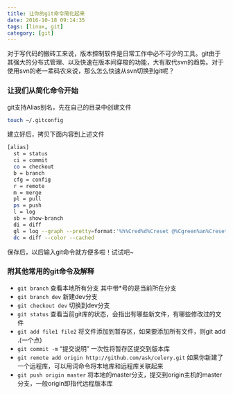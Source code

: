```yaml
---
title: 让你的git命令简化起来
date: 2016-10-18 09:14:35
tags: [linux, git]
category: [git]
---
```


对于写代码的搬砖工来说，版本控制软件是日常工作中必不可少的工具。git由于其强大的分布式管理、以及快速在版本间穿梭的功能，大有取代svn的趋势。对于使用svn的老一辈码农来说，那么怎么快速从svn切换到git呢？
<!--more-->

### 让我们从简化命令开始

git支持Alias别名，先在自己的目录中创建文件

```bash
touch ~/.gitconfig
```

建立好后，拷贝下面内容到上述文件

```bash
[alias]
  st = status
  ci = commit
  co = checkout
  b = branch
  cfg = config
  r = remote
  m = merge
  pl = pull
  ps = push
  l = log
  sb = show-branch
  di = diff                                                                                                                                                                  
  gl = log --graph --pretty=format:'%h%Cred%d%Creset @%Cgreen%an%Creset %s [%ar]' --abbrev-commit --color --decorate --date-order--date-order
  dc = diff --color --cached
```

保存后，以后输入git命令就方便多啦！试试吧~

### 附其他常用的git命令及解释

* `git branch` 查看本地所有分支 其中带*号的是当前所在分支
* `git branch dev` 新建dev分支
* `git checkout dev` 切换到dev分支
* `git status` 查看当前git库的状态，会指出有哪些新文件，有哪些修改过的文件
* `git add file1 file2` 将文件添加到暂存区，如果要添加所有文件，则git add .(一个点)
* `git commit -m` “提交说明” 一次性将暂存区提交到版本库
* `git remote add origin http://github.com/ask/celery.git` 如果你新建了一个远程库，可以用词命令将本地库和远程库关联起来
* `git push origin master` 将本地的master分支，提交到origin主机的master分支，一般origin即指代远程版本库